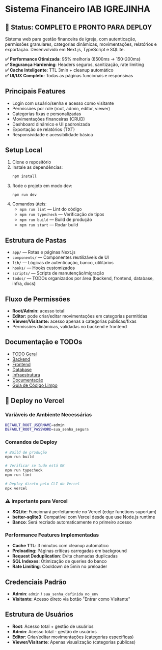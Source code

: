 # Sistema Financeiro IAB IGREJINHA

## 🎉 Status: COMPLETO E PRONTO PARA DEPLOY

Sistema web para gestão financeira de igreja, com autenticação, permissões granulares, categorias dinâmicas, movimentações, relatórios e exportação. Desenvolvido em Next.js, TypeScript e SQLite.

**✅ Performance Otimizada**: 95% melhoria (8500ms → 150-200ms)  
**✅ Segurança Hardening**: Headers seguros, sanitização, rate limiting  
**✅ Cache Inteligente**: TTL 3min + cleanup automático  
**✅ UI/UX Completo**: Todas as páginas funcionais e responsivas

## Principais Features
- Login com usuário/senha e acesso como visitante
- Permissões por role (root, admin, editor, viewer)
- Categorias fixas e personalizadas
- Movimentações financeiras (CRUD)
- Dashboard dinâmico e UI padronizada
- Exportação de relatórios (TXT)
- Responsividade e acessibilidade básica

## Setup Local
1. Clone o repositório
2. Instale as dependências:
   ```bash
   npm install
   ```
3. Rode o projeto em modo dev:
   ```bash
   npm run dev
   ```
4. Comandos úteis:
   - `npm run lint` — Lint do código
   - `npm run typecheck` — Verificação de tipos
   - `npm run build` — Build de produção
   - `npm run start` — Rodar build

## Estrutura de Pastas
- `app/` — Rotas e páginas Next.js
- `components/` — Componentes reutilizáveis de UI
- `lib/` — Lógicas de autenticação, banco, utilitários
- `hooks/` — Hooks customizados
- `scripts/` — Scripts de manutenção/migração
- `todos/` — TODOs organizados por área (backend, frontend, database, infra, docs)

## Fluxo de Permissões
- **Root/Admin:** acesso total
- **Editor:** pode criar/editar movimentações em categorias permitidas
- **Viewer/Visitante:** acesso apenas a categorias públicas/fixas
- Permissões dinâmicas, validadas no backend e frontend

## Documentação e TODOs
- [TODO Geral](todos/TODO.md)
- [Backend](todos/backend.md)
- [Frontend](todos/frontend.md)
- [Database](todos/database.md)
- [Infraestrutura](todos/infra.md)
- [Documentação](todos/docs.md)
- [Guia de Código Limpo](todos/guia.md)

## 🚀 Deploy no Vercel

### Variáveis de Ambiente Necessárias
```bash
DEFAULT_ROOT_USERNAME=admin
DEFAULT_ROOT_PASSWORD=sua_senha_segura
```

### Comandos de Deploy
```bash
# Build de produção
npm run build

# Verificar se tudo está OK
npm run typecheck
npm run lint

# Deploy direto pelo CLI do Vercel
npx vercel
```

### ⚠️ Importante para Vercel
- **SQLite**: Funcionará perfeitamente no Vercel (edge functions suportam)
- **better-sqlite3**: Compatível com Vercel desde que use Node.js runtime
- **Banco**: Será recriado automaticamente no primeiro acesso

### Performance Features Implementadas
- **Cache TTL**: 3 minutos com cleanup automático
- **Preloading**: Páginas críticas carregadas em background  
- **Request Deduplication**: Evita chamadas duplicadas
- **SQL Indexes**: Otimização de queries do banco
- **Rate Limiting**: Cooldown de 5min no preloader

## Credenciais Padrão
- **Admin**: `admin` / `sua_senha_definida_no_env`
- **Visitante**: Acesso direto via botão "Entrar como Visitante"

## Estrutura de Usuários
- **Root**: Acesso total + gestão de usuários
- **Admin**: Acesso total - gestão de usuários  
- **Editor**: Criar/editar movimentações (categorias específicas)
- **Viewer/Visitante**: Apenas visualização (categorias públicas) 